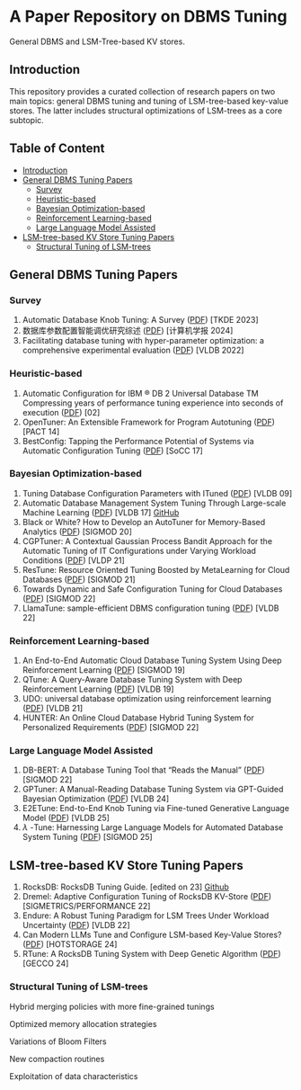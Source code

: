 # A Paper Repository on DBMS Tuning 

General DBMS and LSM-Tree-based KV stores.

## Introduction

This repository provides a curated collection of research papers on two main topics: general DBMS tuning and tuning of LSM-tree-based key-value stores. The latter includes structural optimizations of LSM-trees as a core subtopic. 

## Table of Content

- [Introduction](#Introduction)
- [General DBMS Tuning Papers](#general-dbms-tuning-papers)
  - [Survey](#survey)
  - [Heuristic-based](#heuristic-based)
  - [Bayesian Optimization-based](#bayesian-optimization-based)
  - [Reinforcement Learning-based](#reinforcement-learning-based)
  - [Large Language Model Assisted](#large-language-model-assisted)
- [LSM-tree-based KV Store Tuning Papers](#lsm-tree-based-kv-store-tuning-papers)
  - [Structural Tuning of LSM-trees](#structural-tuning-of-lsm-trees)



## General DBMS Tuning Papers

### Survey

1. Automatic Database Knob Tuning: A Survey ([PDF](https://dl.acm.org/doi/10.1109/TKDE.2023.3266893)) [TKDE 2023]
2. 数据库参数配置智能调优研究综述 ([PDF](http://cjc.ict.ac.cn/online/onlinepaper/lyy-2024729180804.pdf)) [计算机学报 2024]
3. Facilitating database tuning with hyper-parameter optimization: a comprehensive experimental evaluation ([PDF](https://dl.acm.org/doi/10.14778/3538598.3538604)) [VLDB 2022]

### Heuristic-based

1. Automatic Configuration for IBM ® DB 2 Universal Database TM Compressing years of performance tuning experience into seconds of execution ([PDF](https://api.semanticscholar.org/CorpusID:15267980)) [02]
2. OpenTuner: An Extensible Framework for Program Autotuning ([PDF](https://doi.org/10.1145/2628071.2628092)) [PACT 14]
3. BestConfig: Tapping the Performance Potential of Systems via Automatic Configuration Tuning ([PDF](https://doi.org/10.1145/3127479.3128605)) [SoCC 17]

### Bayesian Optimization-based

1. Tuning Database Configuration Parameters with ITuned ([PDF](https://doi.org/10.14778/1687627.1687767)) [VLDB 09]
2. Automatic Database Management System Tuning Through Large-scale Machine Learning ([PDF](https://dl.acm.org/doi/10.1145/3035918.3064029)) [VLDB 17] [GitHub](https://github.com/cmu-db/ottertune)
3. Black or White? How to Develop an AutoTuner for Memory-Based Analytics ([PDF](https://doi.org/10.1145/3318464.3380591)) [SIGMOD 20]
4. CGPTuner: A Contextual Gaussian Process Bandit Approach for the Automatic Tuning of IT Configurations under Varying Workload Conditions ([PDF](https://doi.org/10.14778/3457390.3457404)) [VLDP 21]
5. ResTune: Resource Oriented Tuning Boosted by MetaLearning for Cloud Databases ([PDF](https://doi.org/10.1145/3448016.3457291)) [SIGMOD 21]
6. Towards Dynamic and Safe Configuration Tuning for Cloud Databases ([PDF](https://doi.org/10.1145/3514221.3526176)) [SIGMOD 22]
7. LlamaTune: sample-efficient DBMS configuration tuning ([PDF](https://doi.org/10.14778/3551793.3551844)) [VLDB 22]

### Reinforcement Learning-based

1. An End-to-End Automatic Cloud Database Tuning System Using Deep Reinforcement Learning ([PDF](https://doi.org/10.1145/3299869.3300085)) [SIGMOD 19]
2. QTune: A Query-Aware Database Tuning System with Deep Reinforcement Learning ([PDF](https://doi.org/10.14778/3352063.3352129)) [VLDB 19]
3. UDO: universal database optimization using reinforcement learning ([PDF](https://doi.org/10.14778/3484224.3484236)) [VLDB 21]
4. HUNTER: An Online Cloud Database Hybrid Tuning System for Personalized Requirements ([PDF](https://doi.org/10.1145/3514221.3517882)) [SIGMOD 22]

### Large Language Model Assisted

1. DB-BERT: A Database Tuning Tool that “Reads the Manual” ([PDF](https://doi.org/10.1145/3514221.3517843)) [SIGMOD 22] 
2. GPTuner: A Manual-Reading Database Tuning System via GPT-Guided Bayesian Optimization ([PDF](https://doi.org/10.14778/3659437.3659449)) [VLDB 24] 
3. E2ETune: End-to-End Knob Tuning via Fine-tuned Generative Language Model ([PDF](https://arxiv.org/abs/2404.11581)) [VLDB 25]
4.  $\lambda$ -Tune: Harnessing Large Language Models for Automated Database System Tuning ([PDF](https://doi.org/10.1145/3709652)) [SIGMOD 25]

## LSM-tree-based KV Store Tuning Papers

1. RocksDB: RocksDB Tuning Guide. [edited on 23] [Github](https://github.com/facebook/rocksdb/wiki/RocksDB-Tuning-Guide) 
2. Dremel: Adaptive Configuration Tuning of RocksDB KV-Store ([PDF](https://doi.org/10.1145/3489048.3530970)) [SIGMETRICS/PERFORMANCE 22]
3. Endure: A Robust Tuning Paradigm for LSM Trees Under Workload Uncertainty ([PDF](https://doi.org/10.14778/3529337.3529345)) [VLDB 22]
4. Can Modern LLMs Tune and Configure LSM-based Key-Value Stores? ([PDF](https://doi.org/10.1145/3655038.3665954)) [HOTSTORAGE 24]
5. RTune: A RocksDB Tuning System with Deep Genetic Algorithm ([PDF](https://doi.org/10.1145/3512290.3528726)) [GECCO 24]



### Structural Tuning of LSM-trees

Hybrid merging policies with more fine-grained tunings

Optimized memory allocation strategies

Variations of Bloom Filters

New compaction routines

Exploitation of data characteristics 

